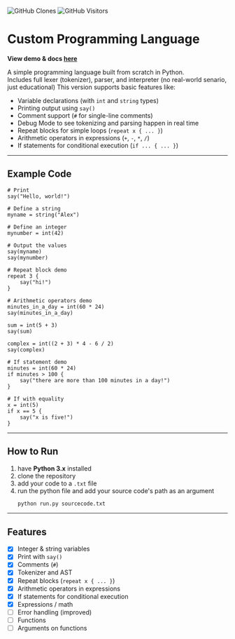 ![GitHub Clones](https://img.shields.io/badge/GitHub%20Clones-84-blue?logo=github&style=for-the-badge)
![GitHub Visitors](https://img.shields.io/badge/GitHub%20Visitors-341-brightgreen?logo=github&style=for-the-badge)
# Custom Programming Language
**View demo & docs [here](https://jimmydin7.github.io/custom-programming-language/docs)**

A simple programming language built from scratch in Python.  
Includes full lexer (tokenizer), parser, and interpreter (no real-world senario, just educational)
This version supports basic features like:


- Variable declarations (with `int` and `string` types)
- Printing output using `say()`
- Comment support (`#` for single-line comments)
- Debug Mode to see tokenizing and parsing happen in real time
- Repeat blocks for simple loops (`repeat x { ... }`)
- Arithmetic operators in expressions (`+`, `-`, `*`, `/`)
- If statements for conditional execution (`if ... { ... }`)

---

## Example Code

```plaintext
# Print
say("Hello, world!")

# Define a string
myname = string("Alex")

# Define an integer
mynumber = int(42)

# Output the values
say(myname)
say(mynumber)

# Repeat block demo
repeat 3 {
    say("hi!")
}

# Arithmetic operators demo
minutes_in_a_day = int(60 * 24)
say(minutes_in_a_day)

sum = int(5 + 3)
say(sum)

complex = int((2 + 3) * 4 - 6 / 2)
say(complex)

# If statement demo
minutes = int(60 * 24)
if minutes > 100 {
    say("there are more than 100 minutes in a day!")
}

# If with equality
x = int(5)
if x == 5 {
    say("x is five!")
}
```

---

## How to Run

1. have **Python 3.x** installed
2. clone the repository
3. add your code to a `.txt` file
4. run the python file and add your source code's path as an argument
   ```bash
   python run.py sourcecode.txt
   ```

---

## Features

- [x] Integer & string variables
- [x] Print with `say()`
- [x] Comments (`#`)
- [x] Tokenizer and AST
- [x] Repeat blocks (`repeat x { ... }`)
- [x] Arithmetic operators in expressions
- [x] If statements for conditional execution
- [x] Expressions / math
- [ ] Error handling (improved)
- [ ] Functions
- [ ] Arguments on functions
